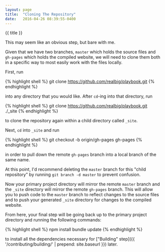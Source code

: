 ```yaml
---
layout: page
title:  "Cloning The Repository"
date:   2016-04-26 08:39:55-0400
---
```


{{ title }}

This may seem like an obvious step, but bare with me.

Given that we have two branches, `master` which holds the source files and `gh-pages` which holds the compiled website, we will need to clone them both in a specific way to most easily work with the files locally.

First, run 

{% highlight shell %}
git clone https://github.com/realbig/playbook.git
{% endhighlight %}

into any directory that you would like. After `cd`-ing into that directory, run 

{% highlight shell %}
git clone https://github.com/realbig/playbook.git ./_site
{% endhighlight %}

to clone the repository again within a child directory called `_site`.

Next, `cd` into `_site` and run

{% highlight shell %}
git checkout -b origin/gh-pages gh-pages
{% endhighlight %}

in order to pull down the remote `gh-pages` branch into a local branch of the same name.

At this point, I'd recommend deleting the `master` branch for this "child repository" by running `git branch -d master` to prevent confusion.

Now your primary project directory will mirror the remote `master` branch and the `_site` directory will mirror the remote `gh-pages` branch. This will allow you to push code to the `master` branch to reflect changes to the source files and to push your generated `_site` directory for changes to the compiled website.

From here, your final step will be going back up to the primary project directory and running the following commands:

{% highlight shell %}
npm install
bundle update
{% endhighlight %}

to install all the dependencies necessary for ["Building" step]({{ '/contributing/building/' | prepend: site.baseurl }}) later.